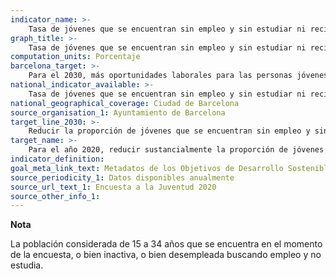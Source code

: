 ```yaml
---
indicator_name: >-
    Tasa de jóvenes que se encuentran sin empleo y sin estudiar ni recibir formación
graph_title: >-
    Tasa de jóvenes que se encuentran sin empleo y sin estudiar ni recibir formación
computation_units: Porcentaje
barcelona_target: >-
    Para el 2030, más oportunidades laborales para las personas jóvenes
national_indicator_available: >-
    Tasa de jóvenes que se encuentran sin empleo y sin estudiar ni recibir formación
national_geographical_coverage: Ciudad de Barcelona
source_organisation_1: Ayuntamiento de Barcelona
target_line_2030: >-
    Reducir la proporción de jóvenes que se encuentran sin empleo y sin estudiar ni recibir formación
target_name: >-
    Para el año 2020, reducir sustancialmente la proporción de jóvenes sin empleo y que no cursan estudios ni reciben formación
indicator_definition:
goal_meta_link_text: Metadatos de los Objetivos de Desarrollo Sostenible de las Naciones Unidas (pdf 894kB)
source_periodicity_1: Datos disponibles anualmente
source_url_text_1: Encuesta a la Juventud 2020
source_other_info_1:
---
```

**Nota**

La población considerada de 15 a 34 años que se encuentra en el momento de la encuesta, o bien inactiva, o bien desempleada buscando empleo y no estudia.
